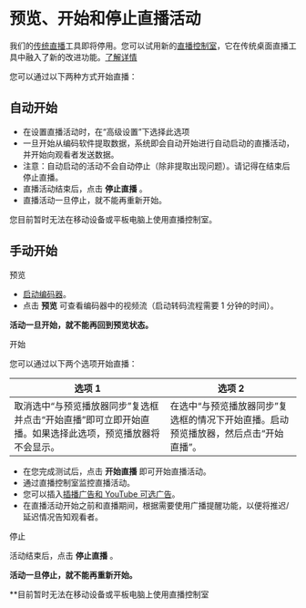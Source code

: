 # 预览、开始和停止直播活动

我们的[传统直播](https://support.google.com/youtube/answer/2853700)工具即将停用。您可以试用新的[直播控制室](https://www.youtube.com/livestreaming/)，它在传统桌面直播工具中融入了新的改进功能。[了解详情](https://support.google.com/youtube/answer/9227510)

 

您可以通过以下两种方式开始直播：

## 自动开始

* 在设置直播活动时，在“高级设置”下选择此选项
* 一旦开始从编码软件提取数据，系统即会自动开始进行自动启动的直播活动，并开始向观看者发送数据。
* 注意：自动启动的活动不会自动停止（除非提取出现问题）。请记得在结束后停止直播。
* 直播活动结束后，点击 **停止直播** 。
* 直播活动一旦停止，就不能再重新开始。

您目前暂时无法在移动设备或平板电脑上使用直播控制室。

## 手动开始

预览

* [启动编码器](https://support.google.com/youtube/answer/2907883)。
* 点击 **预览** 可查看编码器中的视频流（启动转码流程需要 1 分钟的时间）。

**活动一旦开始，就不能再回到预览状态。**

开始

您可以通过以下两个选项开始直播：

 

|选项 1|选项 2|
| --- | --- |
|取消选中“与预览播放器同步”复选框并点击“开始直播”即可立即开始直播。如果选择此选项，预览播放器将不会显示。|在选中“与预览播放器同步”复选框的情况下开始直播。启动预览播放器，然后点击“开始直播”。|

* 在您完成测试后，点击 **开始直播** 即可开始直播活动。
* 通过直播控制室监控直播活动。
* 您可以插入[插播广告和 YouTube 可选广告](https://support.google.com/youtube/answer/2993092)。
* 在直播活动开始之前和直播期间，根据需要使用广播提醒功能，以便将推迟/延迟情况告知观看者。

停止

活动结束后，点击 **停止直播** 。

**活动一旦停止，就不能再重新开始。**

**目前暂时无法在移动设备或平板电脑上使用直播控制室